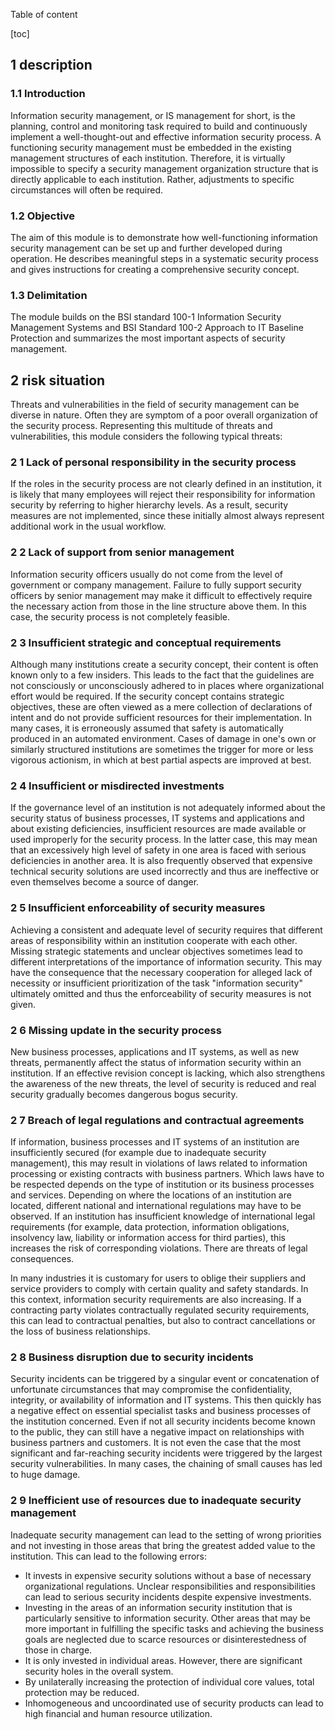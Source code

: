 Table of content

[toc]
 
1 description
--------------

### 1.1 Introduction

Information security management, or IS management for short, is the planning, control and monitoring task required to build and continuously implement a well-thought-out and effective information security process. A functioning security management must be embedded in the existing management structures of each institution. Therefore, it is virtually impossible to specify a security management organization structure that is directly applicable to each institution. Rather, adjustments to specific circumstances will often be required.

### 1.2 Objective

The aim of this module is to demonstrate how well-functioning information security management can be set up and further developed during operation. He describes meaningful steps in a systematic security process and gives instructions for creating a comprehensive security concept.

### 1.3 Delimitation

The module builds on the BSI standard 100-1 Information Security Management Systems and BSI Standard 100-2 Approach to IT Baseline Protection and summarizes the most important aspects of security management.

2 risk situation
-----------------

Threats and vulnerabilities in the field of security management can be diverse in nature. Often they are symptom of a poor overall organization of the security process. Representing this multitude of threats and vulnerabilities, this module considers the following typical threats:

### 2 1 Lack of personal responsibility in the security process

If the roles in the security process are not clearly defined in an institution, it is likely that many employees will reject their responsibility for information security by referring to higher hierarchy levels. As a result, security measures are not implemented, since these initially almost always represent additional work in the usual workflow.

### 2 2 Lack of support from senior management

Information security officers usually do not come from the level of government or company management. Failure to fully support security officers by senior management may make it difficult to effectively require the necessary action from those in the line structure above them. In this case, the security process is not completely feasible.

### 2 3 Insufficient strategic and conceptual requirements

Although many institutions create a security concept, their content is often known only to a few insiders. This leads to the fact that the guidelines are not consciously or unconsciously adhered to in places where organizational effort would be required. If the security concept contains strategic objectives, these are often viewed as a mere collection of declarations of intent and do not provide sufficient resources for their implementation. In many cases, it is erroneously assumed that safety is automatically produced in an automated environment. Cases of damage in one's own or similarly structured institutions are sometimes the trigger for more or less vigorous actionism, in which at best partial aspects are improved at best.

### 2 4 Insufficient or misdirected investments
If the governance level of an institution is not adequately informed about the security status of business processes, IT systems and applications and about existing deficiencies, insufficient resources are made available or used improperly for the security process. In the latter case, this may mean that an excessively high level of safety in one area is faced with serious deficiencies in another area. It is also frequently observed that expensive technical security solutions are used incorrectly and thus are ineffective or even themselves become a source of danger.

### 2 5 Insufficient enforceability of security measures

Achieving a consistent and adequate level of security requires that different areas of responsibility within an institution cooperate with each other. Missing strategic statements and unclear objectives sometimes lead to different interpretations of the importance of information security. This may have the consequence that the necessary cooperation for alleged lack of necessity or insufficient prioritization of the task "information security" ultimately omitted and thus the enforceability of security measures is not given.

### 2 6 Missing update in the security process

New business processes, applications and IT systems, as well as new threats, permanently affect the status of information security within an institution. If an effective revision concept is lacking, which also strengthens the awareness of the new threats, the level of security is reduced and real security gradually becomes dangerous bogus security.

### 2 7 Breach of legal regulations and contractual agreements

If information, business processes and IT systems of an institution are insufficiently secured (for example due to inadequate security management), this may result in violations of laws related to information processing or existing contracts with business partners. Which laws have to be respected depends on the type of institution or its business processes and services. Depending on where the locations of an institution are located, different national and international regulations may have to be observed. If an institution has insufficient knowledge of international legal requirements (for example, data protection, information obligations, insolvency law, liability or information access for third parties), this increases the risk of corresponding violations. There are threats of legal consequences.

In many industries it is customary for users to oblige their suppliers and service providers to comply with certain quality and safety standards. In this context, information security requirements are also increasing. If a contracting party violates contractually regulated security requirements, this can lead to contractual penalties, but also to contract cancellations or the loss of business relationships.

### 2 8 Business disruption due to security incidents
Security incidents can be triggered by a singular event or concatenation of unfortunate circumstances that may compromise the confidentiality, integrity, or availability of information and IT systems. This then quickly has a negative effect on essential specialist tasks and business processes of the institution concerned. Even if not all security incidents become known to the public, they can still have a negative impact on relationships with business partners and customers. It is not even the case that the most significant and far-reaching security incidents were triggered by the largest security vulnerabilities. In many cases, the chaining of small causes has led to huge damage.

### 2 9 Inefficient use of resources due to inadequate security management

Inadequate security management can lead to the setting of wrong priorities and not investing in those areas that bring the greatest added value to the institution. This can lead to the following errors:

* It invests in expensive security solutions without a base of necessary organizational regulations. Unclear responsibilities and responsibilities can lead to serious security incidents despite expensive investments.
* Investing in the areas of an information security institution that is particularly sensitive to information security. Other areas that may be more important in fulfilling the specific tasks and achieving the business goals are neglected due to scarce resources or disinterestedness of those in charge.
* It is only invested in individual areas. However, there are significant security holes in the overall system.
* By unilaterally increasing the protection of individual core values, total protection may be reduced.
* Inhomogeneous and uncoordinated use of security products can lead to high financial and human resource utilization.
